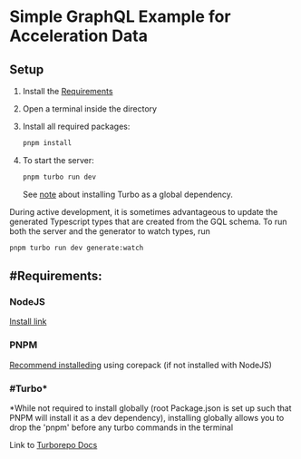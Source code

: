 # Simple GraphQL Example for Acceleration Data

## Setup

1. Install the [Requirements](#Requirements)

2. Open a terminal inside the directory

3. Install all required packages:

   

   ```bash
   pnpm install
   ```

4. To start the server:

   ```bash
   pnpm turbo run dev
   ```

   See [note](#Turbo) about installing Turbo as a global dependency.

During active development, it is sometimes advantageous to update the generated Typescript types that are created from the GQL schema. To run both the server and the generator to watch types, run

``` bash
pnpm turbo run dev generate:watch
```



## #Requirements:

### NodeJS

[Install link](https://nodejs.org/en/download)

### PNPM

[Recommend installeding](https://pnpm.io/installation#using-corepack) using corepack (if not installed with NodeJS)

### #Turbo*

*While not required to install globally (root Package.json is set up such that PNPM will install it as a dev dependency), installing globally allows you to drop the 'pnpm' before any turbo commands in the terminal

Link to [Turborepo Docs](https://turborepo.com/docs/getting-started/installation#installing-turbo)

